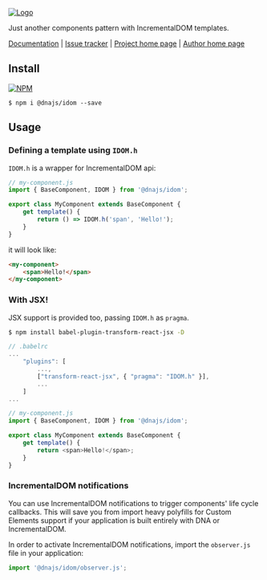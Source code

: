 [![Logo](https://cdn.rawgit.com/Chialab/dna/next/logo.svg)](http://dna.chialab.io)

Just another components pattern with IncrementalDOM templates.

[Documentation](http://dna.chialab.io/docs) | [Issue tracker](https://github.com/Chialab/dna/issues) | [Project home page](http://dna.chialab.io) | [Author home page](http://www.chialab.com)

## Install

[![NPM](https://img.shields.io/npm/v/@dnajs/idom.svg)](https://www.npmjs.com/package/@dnajs/idom)
```
$ npm i @dnajs/idom --save
```

## Usage

### Defining a template using `IDOM.h`
`IDOM.h` is a wrapper for IncrementalDOM api:
```js
// my-component.js
import { BaseComponent, IDOM } from '@dnajs/idom';

export class MyComponent extends BaseComponent {
    get template() {
        return () => IDOM.h('span', 'Hello!');
    }
}
```
it will look like:
```html
<my-component>
    <span>Hello!</span>
</my-component>
```

### With JSX!
JSX support is provided too, passing `IDOM.h` as `pragma`.
```sh
$ npm install babel-plugin-transform-react-jsx -D
```
```js
// .babelrc
...
    "plugins": [
        ...,
        ["transform-react-jsx", { "pragma": "IDOM.h" }],
        ...
    ]
...
```
```js
// my-component.js
import { BaseComponent, IDOM } from '@dnajs/idom';

export class MyComponent extends BaseComponent {
    get template() {
        return <span>Hello!</span>;
    }
}
```

### IncrementalDOM notifications
You can use IncrementalDOM notifications to trigger components' life cycle callbacks. This will save you from import heavy polyfills for Custom Elements support if your application is built entirely with DNA or IncrementalDOM.

In order to activate IncrementalDOM notifications, import the `observer.js` file in your application:
```js
import '@dnajs/idom/observer.js';
```
